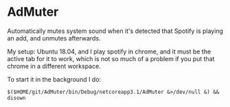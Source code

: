 # AdMuter
Automatically mutes system sound when it's detected that Spotify is playing an add, and unmutes afterwards.


My setup: Ubuntu 18.04, and I play spotify in chrome, and it must be the active tab for it to work, which is not so much of a problem if you put that chrome in a different workspace.

To start it in the background I do:

    $($HOME/git/AdMuter/bin/Debug/netcoreapp3.1/AdMuter &>/dev/null &) && disown


